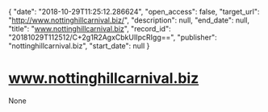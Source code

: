 {
  "date": "2018-10-29T11:25:12.286624", 
  "open_access": false, 
  "target_url": "http://www.nottinghillcarnival.biz/", 
  "description": null, 
  "end_date": null, 
  "title": "www.nottinghillcarnival.biz", 
  "record_id": "20181029T112512/C+2g1R2AgxCbkUIIpcRIgg==", 
  "publisher": "nottinghillcarnival.biz", 
  "start_date": null
}

# www.nottinghillcarnival.biz

None